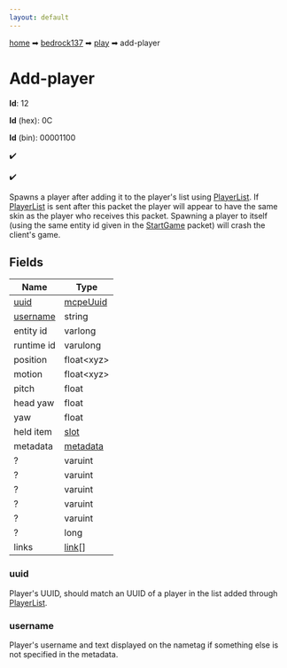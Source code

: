 ```yaml
---
layout: default
---
```


[home](/) ➡ [bedrock137](/protocol/bedrock137) ➡ [play](/protocol/bedrock137/play) ➡ add-player

# Add-player

**Id**: 12

**Id** (hex): 0C

**Id** (bin): 00001100

✔️

✔️

Spawns a player after adding it to the player's list using [PlayerList](#play_player-list). If [PlayerList](#play_player-list) is sent after this packet the player will appear to have the same skin as the player who receives this packet.
Spawning a player to itself (using the same entity id given in the [StartGame](#play_start-game) packet) will crash the client's game.

## Fields

Name | Type
---|---
[uuid](#uuid) | [mcpeUuid](/protocol/bedrock137/types/mcpe-uuid)
[username](#username) | string
entity id | varlong
runtime id | varulong
position | float&lt;xyz&gt;
motion | float&lt;xyz&gt;
pitch | float
head yaw | float
yaw | float
held item | [slot](/protocol/bedrock137/types/slot)
metadata | [metadata](/protocol/bedrock137/metadata)
? | varuint
? | varuint
? | varuint
? | varuint
? | varuint
? | long
links | [link](/protocol/bedrock137/types/link)[]

### uuid

Player's UUID, should match an UUID of a player in the list added through [PlayerList](#play_player-list).

### username

Player's username and text displayed on the nametag if something else is not specified in the metadata.

